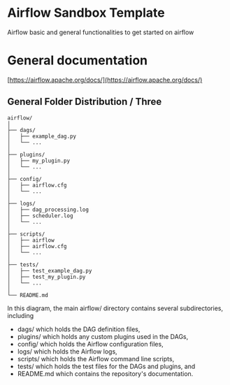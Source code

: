 # Airflow Sandbox Template
Airflow basic and general functionalities to get started on airflow

# General documentation

[https://airflow.apache.org/docs/](https://airflow.apache.org/docs/)

## General Folder Distribution / Three

```
airflow/
│
├── dags/
│   ├── example_dag.py
│   └── ...
│
├── plugins/
│   ├── my_plugin.py
│   └── ...
│
├── config/
│   ├── airflow.cfg
│   └── ...
│
├── logs/
│   ├── dag_processing.log
│   ├── scheduler.log
│   └── ...
│
├── scripts/
│   ├── airflow
│   ├── airflow.cfg
│   └── ...
│
├── tests/
│   ├── test_example_dag.py
│   ├── test_my_plugin.py
│   └── ...
│
└── README.md
```

In this diagram, the main airflow/ directory contains several subdirectories, including 
* dags/ which holds the DAG definition files, 
* plugins/ which holds any custom plugins used in the DAGs, 
* config/ which holds the Airflow configuration files, 
* logs/ which holds the Airflow logs, 
* scripts/ which holds the Airflow command line scripts, 
* tests/ which holds the test files for the DAGs and plugins, and 
* README.md which contains the repository's documentation.












